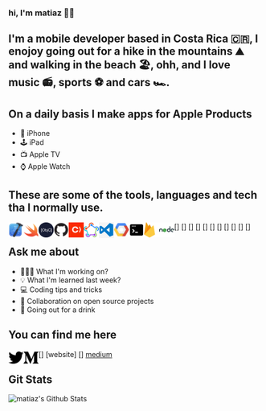 ### hi, I'm matiaz 🖖🏻

## I'm a mobile developer based in Costa Rica 🇨🇷, I enojoy going out for a hike in the mountains ⛰ and walking in the beach 🏖, ohh, and I love music 📻, sports ⚽️ and cars 🏎.

## On a daily basis I make apps for Apple Products 

- 📱 iPhone
- 🕹 iPad
- 📺 Apple TV
- ⌚️ Apple Watch

## These are some of the tools, languages and tech tha I normally use.

[<img align="left" alt="Xcode" width="30px" src="https://github.com/matiaz/matiaz/blob/setup/media/xcode.png" />]
[<img align="left" alt="Swift" width="30px" src="https://github.com/matiaz/matiaz/blob/setup/media/swift.png" />]
[<img align="left" alt="Objective C" width="30px" src="https://github.com/matiaz/matiaz/blob/setup/media/objectivec.png" />]
[<img align="left" alt="Github" width="30px" src="https://github.com/matiaz/matiaz/blob/setup/media/github.png" />]
[<img align="left" alt="Cocoapods" width="30px" src="https://github.com/matiaz/matiaz/blob/setup/media/cocoapods.png" />]
[<img align="left" alt="Fastlane" width="30px" src="https://github.com/matiaz/matiaz/blob/setup/media/fastlane.png" />]
[<img align="left" alt="VSCode" width="30px" src="https://github.com/matiaz/matiaz/blob/setup/media/vscode.jpeg" />]
[<img align="left" alt="GCP" width="30px" src="https://github.com/matiaz/matiaz/blob/setup/media/gcp.png" />]
[<img align="left" alt="Terminal" width="30px" src="https://github.com/matiaz/matiaz/blob/setup/media/terminal.png" />]
[<img align="left" alt="Firebase" width="30px" src="https://github.com/matiaz/matiaz/blob/setup/media/firebase.png" />]
[<img align="left" alt="NodeJS" width="30px" src="https://github.com/matiaz/matiaz/blob/setup/media/node.png" />]

## Ask me about 

- 👨🏻‍💻 What I'm working on?
- 💡 What I'm learned last week?
- 💻 Coding tips and tricks
- 🤝 Collaboration on open source projects
- 🍻 Going out for a drink 

## You can find me here

[<img align="left" alt="Twitter" width="30px" src="https://github.com/matiaz/matiaz/blob/setup/media/twitter.png" />] [website]
[<img align="left" alt="Medium" width="30px" src="https://github.com/matiaz/matiaz/blob/setup/media/medium.png" />] [medium]

## Git Stats
<img align="left" alt="matiaz's Github Stats" src="https://github-readme-stats.vercel.app/api?username=matiaz&show_icons=true&hide_border=true&theme=radical" />

[twitter]: https://twitter.com/immatiaz
[medium]: https://medium.com/@immatiaz